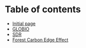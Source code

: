 # Table of contents

* [Initial page](README.md)
* [GLOBIO](globio.md)
* [SDR](sdr.md)
* [Forest Carbon Edge Effect](forest-carbon-edge-effect.md)

